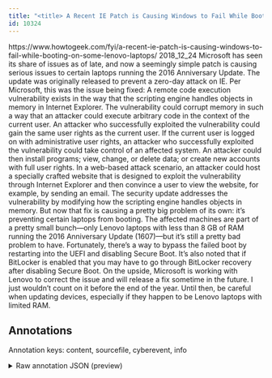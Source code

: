```yaml
---
title: "<title> A Recent IE Patch is Causing Windows to Fail While Booting on Some Lenovo Laptops  </title>"
id: 10324
---
```


<title> A Recent IE Patch is Causing Windows to Fail While Booting on Some Lenovo Laptops  </title>
<source> https://www.howtogeek.com/fyi/a-recent-ie-patch-is-causing-windows-to-fail-while-booting-on-some-lenovo-laptops/ </source>
<date> 2018_12_24 </date>
<text>
Microsoft has seen its share of issues as of late, and now a seemingly simple patch is causing serious issues to certain laptops running the 2016 Anniversary Update. The update was originally released to prevent a zero-day attack on IE.
Per Microsoft, this was the issue being fixed: 
    A remote code execution vulnerability exists in the way that the scripting engine handles objects in memory in Internet Explorer. The vulnerability could corrupt memory in such a way that an attacker could execute arbitrary code in the context of the current user. An attacker who successfully exploited the vulnerability could gain the same user rights as the current user. If the current user is logged on with administrative user rights, an attacker who successfully exploited the vulnerability could take control of an affected system. An attacker could then install programs; view, change, or delete data; or create new accounts with full user rights.
    In a web-based attack scenario, an attacker could host a specially crafted website that is designed to exploit the vulnerability through Internet Explorer and then convince a user to view the website, for example, by sending an email.
    The security update addresses the vulnerability by modifying how the scripting engine handles objects in memory.
But now that fix is causing a pretty big problem of its own: it’s preventing certain laptops from booting. The affected machines are part of a pretty small bunch—only Lenovo laptops with less than 8 GB of RAM running the 2016 Anniversary Update (1607)—but it’s still a pretty bad problem to have.
Fortunately, there’s a way to bypass the failed boot by restarting into the UEFI and disabling Secure Boot. It’s also noted that if BitLocker is enabled that you may have to go through BitLocker recovery after disabling Secure Boot. 
On the upside, Microsoft is working with Lenovo to correct the issue and will release a fix sometime in the future. I just wouldn’t count on it before the end of the year. Until then, be careful when updating devices, especially if they happen to be Lenovo laptops with limited RAM.
</text>



## Annotations

Annotation keys: content, sourcefile, cyberevent, info

<details>
<summary>Raw annotation JSON (preview)</summary>

```json
{
  "content": "Microsoft has seen its share of issues as of late, and now a seemingly simple patch is causing serious issues to certain laptops running the 2016 Anniversary Update. The update was originally released to prevent a zero-day attack on IE. Per Microsoft, this was the issue being fixed:      A remote code execution vulnerability exists in the way that the scripting engine handles objects in memory in Internet Explorer. The vulnerability could corrupt memory in such a way that an attacker could execute arbitrary code in the context of the current user. An attacker who successfully exploited the vulnerability could gain the same user rights as the current user. If the current user is logged on with administrative user rights, an attacker who successfully exploited the vulnerability could take control of an affected system. An attacker could then install programs; view, change, or delete data; or create new accounts with full user rights.     In a web-based attack scenario, an attacker could host a specially crafted website that is designed to exploit the vulnerability through Internet Explorer and then convince a user to view the website, for example, by sending an email.     The security update addresses the vulnerability by modifying how the scripting engine handles objects in memory. But now that fix is causing a pretty big problem of its own: it\u2019s preventing certain laptops from booting. The affected machines are part of a pretty small bunch\u2014only Lenovo laptops with less than 8 GB of RAM running the 2016 Anniversary Update (1607)\u2014but it\u2019s still a pretty bad problem to have. Fortunately, there\u2019s a way to bypass the failed boot by restarting into the UEFI and disabling Secure Boot. It\u2019s also noted that if BitLocker is enabled that you may have to go through BitLocker recovery after disabling Secure Boot.  On the upside, Microsoft is working with Lenovo to correct the issue and will release a fix sometime in the future. I just wouldn\u2019t count on it before the end of the year. Until then, be careful when updating devices, especially if they happen to be Lenovo laptops with limited RAM.",
  "sourcefile": "10324.txt",
  "cyberevent": {
    "hopper": [
      {
        "index": 0,
        "relation": "Same",
        "events": [
          {
            "index": "E5",
            "type": "Attack",
            "realis": "Generic",
            "nugget": {
              "startOffset": 1038,
              "index": "T19",
              "endOffset": 1049,
              "text": "is designed"
            },
            "argument": [
              {
                "index": "T18",
                "text": "a specially crafted website",
                "endOffset": 1032,
                "role": {
                  "type": "Tool"
                },
                "startOffset": 1005,
                "type": "Website"
              },
              {
                "index": "T17",
                "text": "an attacker",
                "endOffset": 993,
                "role": {
                  "type": "Attacker"
                },
                "startOffset": 982,
                "type": "Person"
              },
              {
                "index": "T35",
                "text": "exploit the vulnerability through Internet Explorer",
                "endOffset": 1104,
                "role": {
                  "CAPEC-Meta": "Object Injection",
                  "type": "Attack-Pattern",
                  "confidence": 0.9067783355712891
                },
                "startOffset": 1053,
                "type": "Capabilities"
              }
            ],
            "subtype": "Phishing"
          },
          {
            "index": "E6",
            "type": "Attack",
            "realis": "Generic",
            "nugget": {
              "startOffset": 1167,
              "index": "T22",
              "endOffset": 1174,
              "text": "sending"
            },
            "argume
```
</details>
